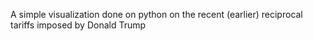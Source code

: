A simple visualization done on python on the recent (earlier) reciprocal tariffs imposed by Donald Trump
